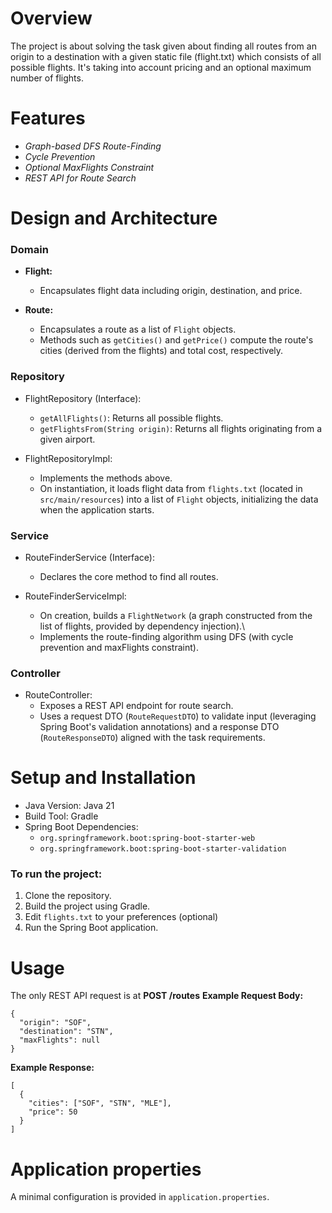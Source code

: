 # Overview
The project is about solving the task given about finding all routes from an origin to a destination with a given static file (flight.txt) which consists of all possible flights. It's taking into account pricing and an optional maximum number of flights.

# Features
  - *Graph-based DFS Route-Finding*
  - *Cycle Prevention*
  - *Optional MaxFlights Constraint*
  - *REST API for Route Search*

# Design and Architecture
### Domain
- **Flight:**
  - Encapsulates flight data including origin, destination, and price.

- **Route:**
  - Encapsulates a route as a list of `Flight` objects.
  - Methods such as `getCities()` and `getPrice()` compute the route's cities (derived from the flights) and total cost, respectively.

### **Repository**
- FlightRepository (Interface):
  - `getAllFlights()`: Returns all possible flights.
  - `getFlightsFrom(String origin)`: Returns all flights originating from a given airport.

- FlightRepositoryImpl:
  - Implements the methods above.
  - On instantiation, it loads flight data from `flights.txt` (located in `src/main/resources`) into a list of `Flight` objects, initializing the data when the application starts.

### Service
  - RouteFinderService (Interface):
    - Declares the core method to find all routes.

  - RouteFinderServiceImpl:
    - On creation, builds a `FlightNetwork` (a graph constructed from the list of flights, provided by dependency injection).\
    - Implements the route-finding algorithm using DFS (with cycle prevention and maxFlights constraint).

### Controller
- RouteController:
  - Exposes a REST API endpoint for route search.
  - Uses a request DTO (`RouteRequestDTO`) to validate input (leveraging Spring Boot's validation annotations) and a response DTO (`RouteResponseDTO`) aligned with the task requirements.

# Setup and Installation
- Java Version: Java 21
- Build Tool: Gradle
- Spring Boot Dependencies:
  - `org.springframework.boot:spring-boot-starter-web`
  - `org.springframework.boot:spring-boot-starter-validation`

### To run the project:
  1. Clone the repository.
  2. Build the project using Gradle.
  3. Edit `flights.txt` to your preferences (optional)
  4. Run the Spring Boot application.
# Usage
The only REST API request is at **POST /routes**
**Example Request Body:**
```
{
  "origin": "SOF",
  "destination": "STN",
  "maxFlights": null
}
```
**Example Response:**
```
[
  {
    "cities": ["SOF", "STN", "MLE"],
    "price": 50
  }
]
```

# Application properties
A minimal configuration is provided in `application.properties`.
